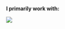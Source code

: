 **I primarily work with:**

<img src="https://img.shields.io/badge/python-3670A0?style=for-the-badge&logo=python&logoColor=ffdd54"/>
